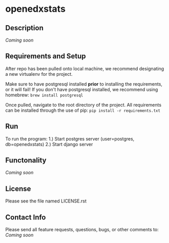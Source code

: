 # openedxstats

## Description
*Coming soon*

## Requirements and Setup
After repo has been pulled onto local machine, we recommend designating a new virtualenv for the project.

Make sure to have postgresql installed **prior** to installing the requirements, or it will fail!
If you don't have postgresql installed, we recommend using homebrew:
`brew install postgresql`

Once pulled, navigate to the root directory of the project. All requirements can be installed through the use of pip:
`pip install -r requirements.txt`

## Run
To run the program:
1.) Start postgres server (user=postgres, db=openedxstats)
2.) Start django server

## Functonality
*Coming soon*

## License
Please see the file named LICENSE.rst

## Contact Info
Please send all feature requests, questions, bugs, or other comments to: *Coming soon*
